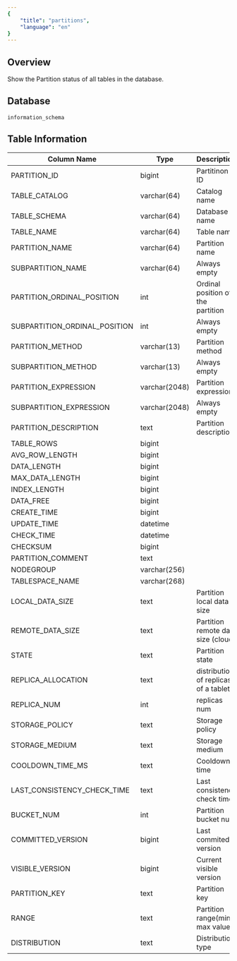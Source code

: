 ```yaml
---
{
    "title": "partitions",
    "language": "en"
}
---
```


## Overview

Show the Partition status of all tables in the database.

## Database

`information_schema`

## Table Information

| Column Name                   | Type          | Description                          |
| ----------------------------- | ------------- | ------------------------------------ |
| PARTITION_ID	                | bigint        | Partitinon ID                        |
| TABLE_CATALOG                 | varchar(64)   | Catalog name                         |
| TABLE_SCHEMA                  | varchar(64)   | Database name                        |
| TABLE_NAME                    | varchar(64)   | Table name                           |
| PARTITION_NAME                | varchar(64)   | Partition name                       |
| SUBPARTITION_NAME             | varchar(64)   | Always empty                         |
| PARTITION_ORDINAL_POSITION    | int           | Ordinal position of the partition    |
| SUBPARTITION_ORDINAL_POSITION | int           | Always empty                         |
| PARTITION_METHOD              | varchar(13)   | Partition method                     |
| SUBPARTITION_METHOD           | varchar(13)   | Always empty                         |
| PARTITION_EXPRESSION          | varchar(2048) | Partition expression                 |
| SUBPARTITION_EXPRESSION       | varchar(2048) | Always empty                         |
| PARTITION_DESCRIPTION         | text          | Partition description                |
| TABLE_ROWS                    | bigint        |                                      |
| AVG_ROW_LENGTH                | bigint        |                                      |
| DATA_LENGTH                   | bigint        |                                      |
| MAX_DATA_LENGTH               | bigint        |                                      |
| INDEX_LENGTH                  | bigint        |                                      |
| DATA_FREE                     | bigint        |                                      |
| CREATE_TIME                   | bigint        |                                      |
| UPDATE_TIME                   | datetime      |                                      |
| CHECK_TIME                    | datetime      |                                      |
| CHECKSUM                      | bigint        |                                      |
| PARTITION_COMMENT             | text          |                                      |
| NODEGROUP                     | varchar(256)  |                                      |
| TABLESPACE_NAME               | varchar(268)  |                                      |
| LOCAL_DATA_SIZE               | text	        | Partition local data size            |
| REMOTE_DATA_SIZE              | text          | Partition remote data size (cloud)   |
| STATE                         | text	        | Partition state                      |
| REPLICA_ALLOCATION  	        | text	        | distribution of replicas of a tablet |
| REPLICA_NUM                   | int 	        | replicas num                         |
| STORAGE_POLICY                | text          | Storage policy                       |
| STORAGE_MEDIUM                | text          | Storage medium                       |
| COOLDOWN_TIME_MS              | text          | Cooldown time                        |
| LAST_CONSISTENCY_CHECK_TIME   | text          | Last consistency check time          |
| BUCKET_NUM                    | int           | Partition bucket num                 |
| COMMITTED_VERSION             | bigint        | Last commited version                |
| VISIBLE_VERSION               | bigint        | Current visible version              |
| PARTITION_KEY                 | text          | Partition key                        |
| RANGE                         | text          | Partition range(min max value)       |
| DISTRIBUTION                  | text          | Distribution type                    |
